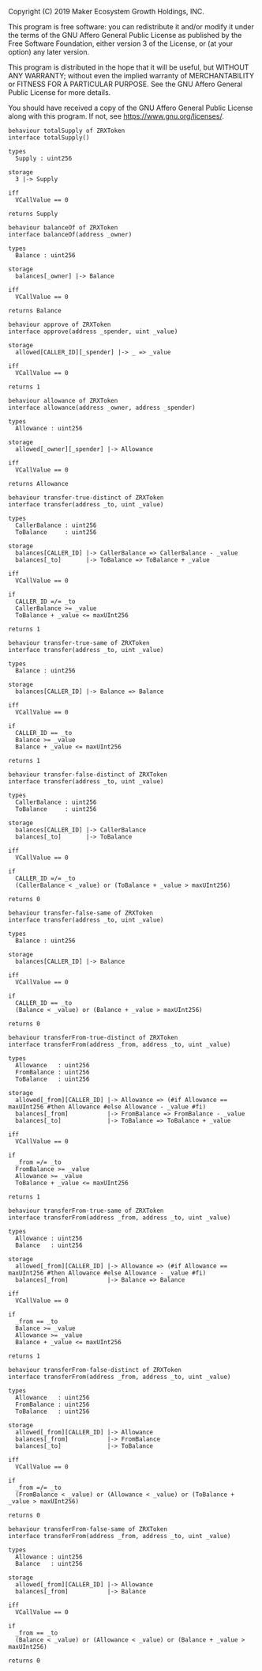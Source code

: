 Copyright (C) 2019 Maker Ecosystem Growth Holdings, INC.

This program is free software: you can redistribute it and/or modify
it under the terms of the GNU Affero General Public License as published
by the Free Software Foundation, either version 3 of the License, or
(at your option) any later version.

This program is distributed in the hope that it will be useful,
but WITHOUT ANY WARRANTY; without even the implied warranty of
MERCHANTABILITY or FITNESS FOR A PARTICULAR PURPOSE.  See the
GNU Affero General Public License for more details.

You should have received a copy of the GNU Affero General Public License
along with this program.  If not, see <https://www.gnu.org/licenses/>.

```act
behaviour totalSupply of ZRXToken
interface totalSupply()

types
  Supply : uint256

storage
  3 |-> Supply

iff
  VCallValue == 0

returns Supply
```

```act
behaviour balanceOf of ZRXToken
interface balanceOf(address _owner)

types
  Balance : uint256

storage
  balances[_owner] |-> Balance

iff
  VCallValue == 0

returns Balance
```

```act
behaviour approve of ZRXToken
interface approve(address _spender, uint _value)

storage
  allowed[CALLER_ID][_spender] |-> _ => _value

iff
  VCallValue == 0

returns 1
```

```act
behaviour allowance of ZRXToken
interface allowance(address _owner, address _spender)

types
  Allowance : uint256

storage
  allowed[_owner][_spender] |-> Allowance

iff
  VCallValue == 0

returns Allowance
```

```act
behaviour transfer-true-distinct of ZRXToken
interface transfer(address _to, uint _value)

types
  CallerBalance : uint256
  ToBalance     : uint256

storage
  balances[CALLER_ID] |-> CallerBalance => CallerBalance - _value
  balances[_to]       |-> ToBalance => ToBalance + _value

iff
  VCallValue == 0

if
  CALLER_ID =/= _to
  CallerBalance >= _value
  ToBalance + _value <= maxUInt256

returns 1
```

```act
behaviour transfer-true-same of ZRXToken
interface transfer(address _to, uint _value)

types
  Balance : uint256

storage
  balances[CALLER_ID] |-> Balance => Balance

iff
  VCallValue == 0

if
  CALLER_ID == _to
  Balance >= _value
  Balance + _value <= maxUInt256

returns 1
```

```act
behaviour transfer-false-distinct of ZRXToken
interface transfer(address _to, uint _value)

types
  CallerBalance : uint256
  ToBalance     : uint256

storage
  balances[CALLER_ID] |-> CallerBalance
  balances[_to]       |-> ToBalance

iff
  VCallValue == 0

if
  CALLER_ID =/= _to
  (CallerBalance < _value) or (ToBalance + _value > maxUInt256)

returns 0
```

```act
behaviour transfer-false-same of ZRXToken
interface transfer(address _to, uint _value)

types
  Balance : uint256

storage
  balances[CALLER_ID] |-> Balance

iff
  VCallValue == 0

if
  CALLER_ID == _to
  (Balance < _value) or (Balance + _value > maxUInt256)

returns 0
```

```act
behaviour transferFrom-true-distinct of ZRXToken
interface transferFrom(address _from, address _to, uint _value)

types
  Allowance   : uint256
  FromBalance : uint256
  ToBalance   : uint256

storage
  allowed[_from][CALLER_ID] |-> Allowance => (#if Allowance == maxUInt256 #then Allowance #else Allowance - _value #fi)
  balances[_from]           |-> FromBalance => FromBalance - _value
  balances[_to]             |-> ToBalance => ToBalance + _value

iff
  VCallValue == 0

if
  _from =/= _to
  FromBalance >= _value
  Allowance >= _value
  ToBalance + _value <= maxUInt256

returns 1
```

```act
behaviour transferFrom-true-same of ZRXToken
interface transferFrom(address _from, address _to, uint _value)

types
  Allowance : uint256
  Balance   : uint256

storage
  allowed[_from][CALLER_ID] |-> Allowance => (#if Allowance == maxUInt256 #then Allowance #else Allowance - _value #fi)
  balances[_from]           |-> Balance => Balance

iff
  VCallValue == 0

if
  _from == _to
  Balance >= _value
  Allowance >= _value
  Balance + _value <= maxUInt256

returns 1
```

```act
behaviour transferFrom-false-distinct of ZRXToken
interface transferFrom(address _from, address _to, uint _value)

types
  Allowance   : uint256
  FromBalance : uint256
  ToBalance   : uint256

storage
  allowed[_from][CALLER_ID] |-> Allowance
  balances[_from]           |-> FromBalance
  balances[_to]             |-> ToBalance

iff
  VCallValue == 0

if
  _from =/= _to
  (FromBalance < _value) or (Allowance < _value) or (ToBalance + _value > maxUInt256)

returns 0
```

```act
behaviour transferFrom-false-same of ZRXToken
interface transferFrom(address _from, address _to, uint _value)

types
  Allowance : uint256
  Balance   : uint256

storage
  allowed[_from][CALLER_ID] |-> Allowance
  balances[_from]           |-> Balance

iff
  VCallValue == 0

if
  _from == _to
  (Balance < _value) or (Allowance < _value) or (Balance + _value > maxUInt256)

returns 0
```
